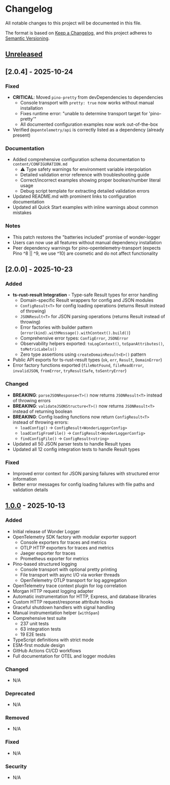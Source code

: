 # Changelog

All notable changes to this project will be documented in this file.

The format is based on [Keep a Changelog](https://keepachangelog.com/en/1.0.0/),
and this project adheres to [Semantic Versioning](https://semver.org/spec/v2.0.0.html).

## [Unreleased]

## [2.0.4] - 2025-10-24

### Fixed
- **CRITICAL**: Moved `pino-pretty` from devDependencies to dependencies
  - Console transport with `pretty: true` now works without manual installation
  - Fixes runtime error: "unable to determine transport target for 'pino-pretty'"
  - All documented configuration examples now work out-of-the-box
- Verified `@opentelemetry/api` is correctly listed as a dependency (already present)

### Documentation
- Added comprehensive configuration schema documentation to `content/CONFIGURATION.md`
  - ⚠️ Type safety warnings for environment variable interpolation
  - Detailed validation error reference with troubleshooting guide
  - Correct/incorrect examples showing proper boolean/number literal usage
  - Debug script template for extracting detailed validation errors
- Updated README.md with prominent links to configuration documentation
- Updated all Quick Start examples with inline warnings about common mistakes

### Notes
- This patch restores the "batteries included" promise of wonder-logger
- Users can now use all features without manual dependency installation
- Peer dependency warnings for pino-opentelemetry-transport (expects Pino ^8 || ^9, we use ^10) are cosmetic and do not affect functionality

## [2.0.0] - 2025-10-23

### Added
- **ts-rust-result Integration** - Type-safe Result types for error handling
  - Domain-specific Result wrappers for config and JSON modules
  - `ConfigResult<T>` for config loading operations (returns Result instead of throwing)
  - `JSONResult<T>` for JSON parsing operations (returns Result instead of throwing)
  - Error factories with builder pattern (`error(kind).withMessage().withContext().build()`)
  - Comprehensive error types: `ConfigError`, `JSONError`
  - Observability helpers exported: `toLogContext()`, `toSpanAttributes()`, `toMetricLabels()`
  - Zero type assertions using `createDomainResult<E>()` pattern
- Public API exports for ts-rust-result types (`ok`, `err`, `Result`, `DomainError`)
- Error factory functions exported (`fileNotFound`, `fileReadError`, `invalidJSON`, `fromError`, `tryResultSafe`, `toSentryError`)

### Changed
- **BREAKING**: `parseJSONResponse<T>()` now returns `JSONResult<T>` instead of throwing errors
- **BREAKING**: `validateJSONStructure<T>()` now returns `JSONResult<T>` instead of returning boolean
- **BREAKING**: Config loading functions now return `ConfigResult<T>` instead of throwing errors:
  - `loadConfig()` → `ConfigResult<WonderLoggerConfig>`
  - `loadConfigFromFile()` → `ConfigResult<WonderLoggerConfig>`
  - `findConfigFile()` → `ConfigResult<string>`
- Updated all 50 JSON parser tests to handle Result types
- Updated all 12 config integration tests to handle Result types

### Fixed
- Improved error context for JSON parsing failures with structured error information
- Better error messages for config loading failures with file paths and validation details

## [1.0.0] - 2025-10-13

### Added
- Initial release of Wonder Logger
- OpenTelemetry SDK factory with modular exporter support
  - Console exporters for traces and metrics
  - OTLP HTTP exporters for traces and metrics
  - Jaeger exporter for traces
  - Prometheus exporter for metrics
- Pino-based structured logging
  - Console transport with optional pretty printing
  - File transport with async I/O via worker threads
  - OpenTelemetry OTLP transport for log aggregation
- OpenTelemetry trace context plugin for log correlation
- Morgan HTTP request logging adapter
- Automatic instrumentation for HTTP, Express, and database libraries
- Custom HTTP request/response attribute hooks
- Graceful shutdown handlers with signal handling
- Manual instrumentation helper (`withSpan`)
- Comprehensive test suite
  - 237 unit tests
  - 63 integration tests
  - 19 E2E tests
- TypeScript definitions with strict mode
- ESM-first module design
- GitHub Actions CI/CD workflows
- Full documentation for OTEL and logger modules

### Changed
- N/A

### Deprecated
- N/A

### Removed
- N/A

### Fixed
- N/A

### Security
- N/A

[Unreleased]: https://github.com/jenova-marie/wonder-logger/compare/v1.0.0...HEAD
[1.0.0]: https://github.com/jenova-marie/wonder-logger/releases/tag/v1.0.0
